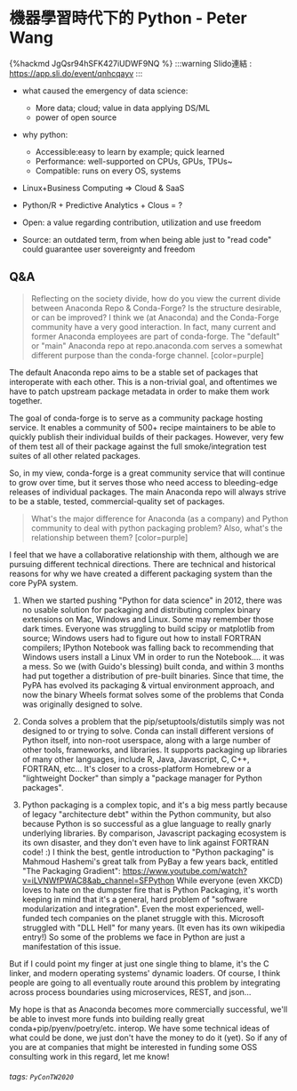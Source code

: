 # 機器學習時代下的 Python - Peter Wang

{%hackmd JgQsr94hSFK427iUDWF9NQ %}
:::warning
Slido連結 : https://app.sli.do/event/qnhcqayv
:::
>
 - what caused the emergency of data science: 
	- More data; cloud; value in data applying DS/ML
	- power of open source
- why python: 
	- Accessible:easy to learn by example; quick learned
	- Performance: well-supported on CPUs, GPUs, TPUs~
	- Compatible: runs on every OS, systems
- Linux+Business Computing => Cloud & SaaS
- Python/R + Predictive Analytics + Clous = ?

- Open: a value regarding contribution, utilization and use freedom
- Source: an outdated term, from when being able just to "read code" could guarantee user sovereignty and freedom


## Q&A

> Reflecting on the society divide, how do you view the current divide between Anaconda Repo & Conda-Forge? Is the structure desirable, or can be improved?
I think we (at Anaconda) and the Conda-Forge community have a very good interaction.  In fact, many current and former Anaconda employees are part of conda-forge.  The "default" or "main" Anaconda repo at repo.anaconda.com serves a somewhat different purpose than the conda-forge channel.
> [color=purple]

The default Anaconda repo aims to be a stable set of packages that interoperate with each other.  This is a non-trivial goal, and oftentimes we have to patch upstream package metadata in order to make them work together.

The goal of conda-forge is to serve as a community package hosting service.  It enables a community of 500+ recipe maintainers to be able to quickly publish their individual builds of their packages. However, very few of them test all of their package against the full smoke/integration test suites of all other related packages.

So, in my view, conda-forge is a great community service that will continue to grow over time, but it serves those who need access to bleeding-edge releases of individual packages.  The main Anaconda repo will always strive to be a stable, tested, commercial-quality set of packages.

> What's the major difference for Anaconda (as a company) and Python community to deal with python packaging problem? Also, what's the relationship between them?
> [color=purple]

I feel that we have a collaborative relationship with them, although we are pursuing different technical directions.  There are technical and historical reasons for why we have created a different packaging system than the core PyPA system.

1) When we started pushing "Python for data science" in 2012, there was no usable solution for packaging and distributing complex binary extensions on Mac, Windows and Linux.  Some may remember those dark times.  Everyone was struggling to build scipy or matplotlib from source; Windows users had to figure out how to install FORTRAN compilers; IPython Notebook was falling back to recommending that Windows users install a Linux VM in order to run the Notebook.... it was a mess. So we (with Guido's blessing) built conda, and within 3 months had put together a distribution of pre-built binaries.  Since that time, the PyPA has evolved its packaging & virtual environment approach, and now the binary Wheels format solves some of the problems that Conda was originally designed to solve.

2) Conda solves a problem that the pip/setuptools/distutils simply was not designed to or trying to solve.  Conda can install different versions of Python itself, into non-root userspace, along with a large number of other tools, frameworks, and libraries.  It supports packaging up libraries of many other languages, include R, Java, Javascript, C, C++, FORTRAN, etc...  It's closer to a cross-platform Homebrew or a "lightweight Docker" than simply a "package manager for Python packages".

3) Python packaging is a complex topic, and it's a big mess partly because of legacy "architecture debt" within the Python community, but also because Python is so successful as a glue language to really gnarly underlying libraries.  By comparison, Javascript packaging ecosystem is its own disaster, and they don't even have to link against FORTRAN code! :)  I think the best, gentle introduction to "Python packaging" is Mahmoud Hashemi's great talk from PyBay a few years back, entitled "The Packaging Gradient": https://www.youtube.com/watch?v=iLVNWfPWAC8&ab_channel=SFPython
While everyone (even XKCD) loves to hate on the dumpster fire that is Python Packaging, it's worth keeping in mind that it's a general, hard problem of "software modularization and integration".  Even the most experienced, well-funded tech companies on the planet struggle with this.  Microsoft struggled with "DLL Hell" for many years. (It even has its own wikipedia entry!)  So some of the problems we face in Python are just a manifestation of this issue.

But if I could point my finger at just one single thing to blame, it's the C linker, and modern operating systems' dynamic loaders.  Of course, I think people are going to all eventually route around this problem by integrating across process boundaries using microservices, REST, and json...

My hope is that as Anaconda becomes more commercially successful, we'll be able to invest more funds into building really great conda+pip/pyenv/poetry/etc. interop.  We have some technical ideas of what could be done, we just don't have the money to do it (yet).  So if any of you are at companies that might be interested in funding some OSS consulting work in this regard, let me know!
###### tags: `PyConTW2020`
